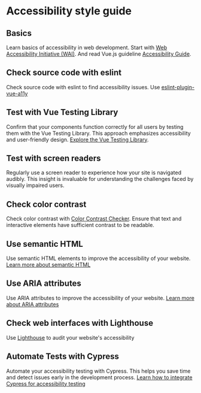 # Accessibility style guide

## Basics

Learn basics of accessibility in web development.
Start with [Web Accessibility Initiative (WAI)](https://www.w3.org/WAI/standards-guidelines/).
And read Vue.js guideline [Accessibility Guide](https://v3.vuejs.org/guide/accessibility.html).

## Check source code with eslint

Check source code with eslint to find accessibility issues.
Use [eslint-plugin-vue-a11y](https://github.com/vue-a11y/eslint-plugin-vuejs-accessibility)

## Test with Vue Testing Library

Confirm that your components function correctly for all users by testing them with the Vue Testing Library.
This approach emphasizes accessibility and user-friendly design.
[Explore the Vue Testing Library](https://testing-library.com/docs/vue-testing-library/intro/).

## Test with screen readers

Regularly use a screen reader to experience how your site is navigated audibly.
This insight is invaluable for understanding the challenges faced by visually impaired users.

## Check color contrast

Check color contrast with [Color Contrast Checker](https://webaim.org/resources/contrastchecker/).
Ensure that text and interactive elements have sufficient contrast to be readable.

## Use semantic HTML

Use semantic HTML elements to improve the accessibility of your website.
[Learn more about semantic HTML](https://developer.mozilla.org/en-US/docs/Glossary/Semantics)

## Use ARIA attributes

Use ARIA attributes to improve the accessibility of your website.
[Learn more about ARIA attributes](https://developer.mozilla.org/en-US/docs/Web/Accessibility/ARIA)

## Check web interfaces with Lighthouse

Use [Lighthouse](https://developers.google.com/web/tools/lighthouse) to audit your website's accessibility

## Automate Tests with Cypress

Automate your accessibility testing with Cypress.
This helps you save time and detect issues early in the development process.
[Learn how to integrate Cypress for accessibility testing](https://github.com/component-driven/cypress-axe)
